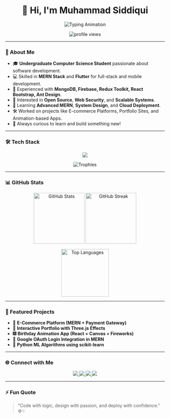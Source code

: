 <h1 align="center">👋 Hi, I'm Muhammad Siddiqui</h1>

<p align="center">
  <img src="https://readme-typing-svg.herokuapp.com?font=Fira+Code&size=24&pause=1000&color=00C2FF&center=true&vCenter=true&width=600&lines=MERN+Stack+Developer+%F0%9F%92%BB;Computer+Science+Student+%F0%9F%8E%93;Full+Stack+Web+Developer+%F0%9F%9A%80" alt="Typing Animation" />
</p>

<p align="center">
  <img src="https://komarev.com/ghpvc/?username=muhammadsiddiqui07&label=Profile%20Views&color=blueviolet&style=flat" alt="profile views"/>
</p>

---

### 🧠 About Me

* 🎓 **Undergraduate Computer Science Student** passionate about software development.
* 💻 Skilled in **MERN Stack** and **Flutter** for full-stack and mobile development.
* 🧩 Experienced with **MongoDB, Firebase, Redux Toolkit, React Bootstrap, Ant Design**.
* 🚀 Interested in **Open Source**, **Web Security**, and **Scalable Systems**.
* 🧠 Learning **Advanced MERN**, **System Design**, and **Cloud Deployment**.
* 🛠️ Worked on projects like E-commerce Platforms, Portfolio Sites, and Animation-based Apps.
* 🌱 Always curious to learn and build something new!

---

### 🛠️ Tech Stack

<p align="center">
  <img src="https://skillicons.dev/icons?i=html,css,js,react,redux,bootstrap,tailwind,nodejs,express,mongodb,git,github,firebase,python,,c#," />
</p>

<p align="center">
  <img src="https://github-profile-trophy.vercel.app/?username=muhammadsiddiqui07&theme=tokyonight&no-frame=true&row=1&column=6" alt="Trophies" />
</p>

---

### 📊 GitHub Stats

<p align="center">
  <img src="https://github-readme-stats.vercel.app/api?username=muhammadsiddiqui07&show_icons=true&theme=tokyonight" alt="GitHub Stats" height="160"/>
  <img src="https://github-readme-streak-stats.herokuapp.com/?user=muhammadsiddiqui07&theme=tokyonight" alt="GitHub Streak" height="160"/>
</p>

<p align="center">
  <img src="https://github-readme-stats.vercel.app/api/top-langs/?username=muhammadsiddiqui07&layout=compact&theme=tokyonight" alt="Top Languages" height="150"/>
</p>

---

### 🚀 Featured Projects

* 🛒 **E-Commerce Platform (MERN + Payment Gateway)**
* 🎨 **Interactive Portfolio with Three.js Effects**
* 🎆 **Birthday Animation App (React + Canvas + Fireworks)**
* 🔐 **Google OAuth Login Integration in MERN**
* 🧮 **Python ML Algorithms using scikit-learn**

---

### 🌐 Connect with Me

<p align="center">
  <a href="https://muhammadsiddiqui07.github.io/MS-Portfolio/" target="_blank">
    <img src="https://img.shields.io/badge/Portfolio-%230077B5.svg?style=for-the-badge&logo=google-chrome&logoColor=white" />
  </a>
  <a href="mailto:muhammadsiddiqui1410@gmail.com">
    <img src="https://img.shields.io/badge/Email-D14836?style=for-the-badge&logo=gmail&logoColor=white" />
  </a>
  <a href="tel:+923363293562">
    <img src="https://img.shields.io/badge/Phone-%2325D366.svg?style=for-the-badge&logo=whatsapp&logoColor=white" />
  </a>
  <a href="https://www.linkedin.com/in/muhammadsiddiqui07" target="_blank">
    <img src="https://img.shields.io/badge/LinkedIn-%230077B5.svg?style=for-the-badge&logo=linkedin&logoColor=white" />
  </a>
</p>

---

### ⚡ Fun Quote

> "Code with logic, design with passion, and deploy with confidence." ⚙️✨
